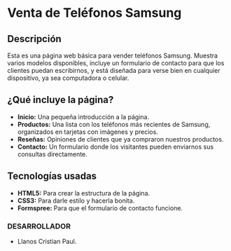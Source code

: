 # Venta de Teléfonos Samsung  

## Descripción  
Esta es una página web básica para vender teléfonos Samsung. Muestra varios modelos disponibles, incluye un formulario de contacto para que los clientes puedan escribirnos, y está diseñada para verse bien en cualquier dispositivo, ya sea computadora o celular.  

## ¿Qué incluye la página?  
- **Inicio:** Una pequeña introducción a la página.  
- **Productos:** Una lista con los teléfonos más recientes de Samsung, organizados en tarjetas con imágenes y precios.  
- **Reseñas:** Opiniones de clientes que ya compraron nuestros productos.  
- **Contacto:** Un formulario donde los visitantes pueden enviarnos sus consultas directamente.  

## Tecnologías usadas  
- **HTML5:** Para crear la estructura de la página.  
- **CSS3:** Para darle estilo y hacerla bonita.  
- **Formspree:** Para que el formulario de contacto funcione.  

### DESARROLLADOR
- Llanos Cristian Paul.